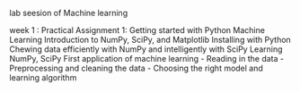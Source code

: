 lab seesion of Machine learning 

week 1 :
    Practical Assignment 1:
    Getting started with Python Machine Learning Introduction to NumPy, SciPy, and Matplotlib Installing with Python
    Chewing data efficiently with NumPy and intelligently with SciPy
    Learning NumPy, SciPy
    First application of machine learning
    - Reading in the data
    - Preprocessing and cleaning the data
    - Choosing the right model and learning algorithm
